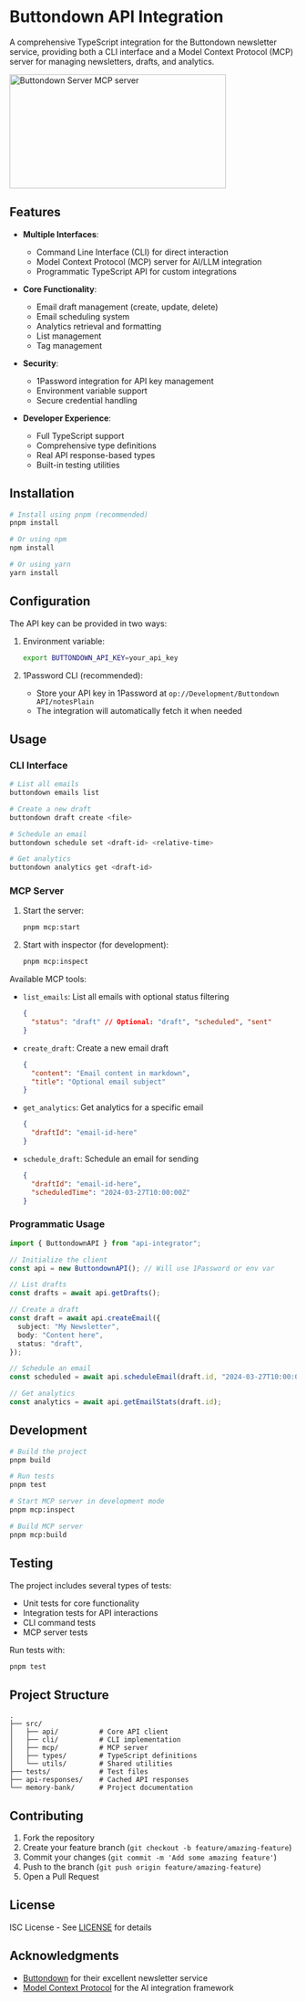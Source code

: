 # Buttondown API Integration

A comprehensive TypeScript integration for the Buttondown newsletter service, providing both a CLI interface and a Model Context Protocol (MCP) server for managing newsletters, drafts, and analytics.

<a href="https://glama.ai/mcp/servers/@The-Focus-AI/buttondown-mcp">
  <img width="380" height="200" src="https://glama.ai/mcp/servers/@The-Focus-AI/buttondown-mcp/badge" alt="Buttondown Server MCP server" />
</a>

## Features

- **Multiple Interfaces**:

  - Command Line Interface (CLI) for direct interaction
  - Model Context Protocol (MCP) server for AI/LLM integration
  - Programmatic TypeScript API for custom integrations

- **Core Functionality**:

  - Email draft management (create, update, delete)
  - Email scheduling system
  - Analytics retrieval and formatting
  - List management
  - Tag management

- **Security**:

  - 1Password integration for API key management
  - Environment variable support
  - Secure credential handling

- **Developer Experience**:
  - Full TypeScript support
  - Comprehensive type definitions
  - Real API response-based types
  - Built-in testing utilities

## Installation

```bash
# Install using pnpm (recommended)
pnpm install

# Or using npm
npm install

# Or using yarn
yarn install
```

## Configuration

The API key can be provided in two ways:

1. Environment variable:

   ```bash
   export BUTTONDOWN_API_KEY=your_api_key
   ```

2. 1Password CLI (recommended):
   - Store your API key in 1Password at `op://Development/Buttondown API/notesPlain`
   - The integration will automatically fetch it when needed

## Usage

### CLI Interface

```bash
# List all emails
buttondown emails list

# Create a new draft
buttondown draft create <file>

# Schedule an email
buttondown schedule set <draft-id> <relative-time>

# Get analytics
buttondown analytics get <draft-id>
```

### MCP Server

1. Start the server:

   ```bash
   pnpm mcp:start
   ```

2. Start with inspector (for development):
   ```bash
   pnpm mcp:inspect
   ```

Available MCP tools:

- `list_emails`: List all emails with optional status filtering

  ```json
  {
    "status": "draft" // Optional: "draft", "scheduled", "sent"
  }
  ```

- `create_draft`: Create a new email draft

  ```json
  {
    "content": "Email content in markdown",
    "title": "Optional email subject"
  }
  ```

- `get_analytics`: Get analytics for a specific email

  ```json
  {
    "draftId": "email-id-here"
  }
  ```

- `schedule_draft`: Schedule an email for sending
  ```json
  {
    "draftId": "email-id-here",
    "scheduledTime": "2024-03-27T10:00:00Z"
  }
  ```

### Programmatic Usage

```typescript
import { ButtondownAPI } from "api-integrator";

// Initialize the client
const api = new ButtondownAPI(); // Will use 1Password or env var

// List drafts
const drafts = await api.getDrafts();

// Create a draft
const draft = await api.createEmail({
  subject: "My Newsletter",
  body: "Content here",
  status: "draft",
});

// Schedule an email
const scheduled = await api.scheduleEmail(draft.id, "2024-03-27T10:00:00Z");

// Get analytics
const analytics = await api.getEmailStats(draft.id);
```

## Development

```bash
# Build the project
pnpm build

# Run tests
pnpm test

# Start MCP server in development mode
pnpm mcp:inspect

# Build MCP server
pnpm mcp:build
```

## Testing

The project includes several types of tests:

- Unit tests for core functionality
- Integration tests for API interactions
- CLI command tests
- MCP server tests

Run tests with:

```bash
pnpm test
```

## Project Structure

```
.
├── src/
│   ├── api/          # Core API client
│   ├── cli/          # CLI implementation
│   ├── mcp/          # MCP server
│   ├── types/        # TypeScript definitions
│   └── utils/        # Shared utilities
├── tests/            # Test files
├── api-responses/    # Cached API responses
└── memory-bank/      # Project documentation
```

## Contributing

1. Fork the repository
2. Create your feature branch (`git checkout -b feature/amazing-feature`)
3. Commit your changes (`git commit -m 'Add some amazing feature'`)
4. Push to the branch (`git push origin feature/amazing-feature`)
5. Open a Pull Request

## License

ISC License - See [LICENSE](LICENSE) for details

## Acknowledgments

- [Buttondown](https://buttondown.email/) for their excellent newsletter service
- [Model Context Protocol](https://github.com/cursor-ai/model-context-protocol) for the AI integration framework